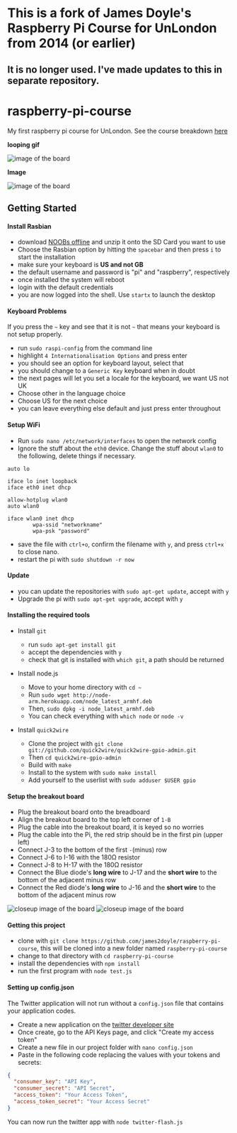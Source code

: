 # This is a fork of James Doyle's Raspberry Pi Course for UnLondon from 2014 (or earlier)
## It is no longer used. I've made updates to this in separate repository.

raspberry-pi-course
===================

My first raspberry pi course for UnLondon. See the course breakdown [here](http://www.unlondon.ca/workshops/introduction-to-raspberry-pi)

**looping gif**

![image of the board](https://raw.githubusercontent.com/james2doyle/raspberry-pi-course/master/loop.gif)

**Image**

![image of the board](https://raw.githubusercontent.com/james2doyle/raspberry-pi-course/master/board.jpg)

## Getting Started

#### Install Rasbian

* download [NOOBs offline](http://www.raspberrypi.org/downloads/) and unzip it onto the SD Card you want to use
* Choose the Rasbian option by hitting the `spacebar` and then press `i` to start the installation
* make sure your keyboard is **US and not GB**
* the default username and password is  "pi" and "raspberry", respectively
* once installed the system will reboot
* login with the default credentials
* you are now logged into the shell. Use `startx` to launch the desktop

#### Keyboard Problems

If you press the `~` key and see that it is not `~` that means your keyboard is not setup properly.

* run `sudo raspi-config` from the command line
* highlight `4 Internationalisation Options` and press enter
* you should see an option for keyboard layout, select that
* you should change to a `Generic Key` keyboard when in doubt
* the next pages will let you set a locale for the keyboard, we want US not UK
* Choose other in the language choice
* Choose US for the next choice
* you can leave everything else default and just press enter throughout

#### Setup WiFi

* Run `sudo nano /etc/network/interfaces` to open the network config
* Ignore the stuff about the `eth0` device. Change the stuff about `wlan0` to the following, delete things if necessary.

```
auto lo

iface lo inet loopback
iface eth0 inet dhcp

allow-hotplug wlan0
auto wlan0

iface wlan0 inet dhcp
        wpa-ssid "networkname"
        wpa-psk "password"
```

* save the file with `ctrl+o`, confirm the filename with `y`, and press `ctrl+x` to close nano.
* restart the pi with `sudo shutdown -r now`

#### Update

* you can update the repositories with `sudo apt-get update`, accept with `y`
* Upgrade the pi with `sudo apt-get upgrade`, accept with `y`

#### Installing the required tools

* Install `git`
  * run `sudo apt-get install git`
  * accept the dependencies with `y`
  * check that git is installed with `which git`, a path should be returned

* Install node.js
  * Move to your home directory with `cd ~`
  * Run `sudo wget http://node-arm.herokuapp.com/node_latest_armhf.deb`
  * Then, `sudo dpkg -i node_latest_armhf.deb`
  * You can check everything with `which node` or `node -v`

* Install `quick2wire`
  * Clone the project with `git clone git://github.com/quick2wire/quick2wire-gpio-admin.git`
  * Then `cd quick2wire-gpio-admin`
  * Build with `make`
  * Install to the system with `sudo make install`
  * Add yourself to the userlist with `sudo adduser $USER gpio`

#### Setup the breakout board

* Plug the breakout board onto the breadboard
* Align the breakout board to the top left corner of `1-B`
* Plug the cable into the breakout board, it is keyed so no worries
* Plug the cable into the Pi, the red strip should be in the first pin (upper left)
* Connect J-3 to the bottom of the first `-`(minus) row
* Connect J-6 to I-16 with the 180Ω resistor
* Connect J-8 to H-17 with the 180Ω resistor
* Connect the Blue diode's **long wire** to J-17 and the **short wire** to the bottom of the adjacent minus row
* Connect the Red diode's **long wire** to J-16 and the **short wire** to the bottom of the adjacent minus row

![closeup image of the board](https://raw.githubusercontent.com/james2doyle/raspberry-pi-course/master/board2.jpg)
![closeup image of the board](https://raw.githubusercontent.com/james2doyle/raspberry-pi-course/master/board3.jpg)

#### Getting this project

* clone with `git clone https://github.com/james2doyle/raspberry-pi-course`, this will be cloned into a new folder named `raspberry-pi-course`
* change to that directory with `cd raspberry-pi-course`
* install the dependencies with `npm install`
* run the first program with `node test.js`

#### Setting up config.json

The Twitter application will not run without a `config.json` file that contains your application codes.

* Create a new application on the [twitter developer site](https://apps.twitter.com/app/new)
* Once create, go to the API Keys page, and click "Create my access token"
* Create a new file in our project folder with `nano config.json`
* Paste in the following code replacing the values with your tokens and secrets:

```json
{
  "consumer_key": "API Key",
  "consumer_secret": "API Secret",
  "access_token": "Your Access Token",
  "access_token_secret": "Your Access Secret"
}
```

You can now run the twitter app with `node twitter-flash.js`
